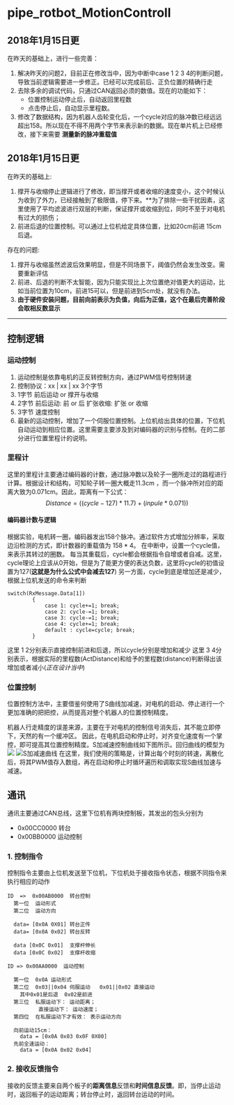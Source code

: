 # pipe_rotbot_MotionControll
## 2018年1月15日更
 
在昨天的基础上，进行一些完善：
  1. 解决昨天的问题2，目前正在修改当中，因为中断中case 1 2 3 4的判断问题，导致当前逻辑需要进一步修正。已经可以完成前后、正负位置的精确行走
  2. 去除多余的调试代码，只通过CAN返回必须的数值。现在的功能如下：
      - 位置控制运动停止后，自动返回里程数
      - 点击停止后，自动显示里程数。
  3. 修改了数据结构，因为机器人齿轮变化后，一个cycle对应的脉冲数已经远远超出158。所以现在不得不用两个字节来表示新的数据。现在单片机上已经修改，接下来需要 **测量新的脉冲重载值**




## 2018年1月15日更
 
在昨天的基础上:
   1. 撑开与收缩停止逻辑进行了修改，即当撑开或者收缩的速度变小，这个时候认为收到了外力，已经接触到了极限值，停下来。**为了排除一些干扰因素，这里使用了平均滤波进行双层的判断，保证撑开或收缩到位，同时不至于对电机有过大的损伤；
   2. 前进后退的位置控制。可以通过上位机给定具体位置，比如20cm前进   15cm后退。 
   
存在的问题:
   1. 撑开与收缩虽然滤波后效果明显，但是不同场景下，阈值仍然会发生改变。需要重新评估
   2. 前进、后退的判断不太智能，因为只能实现比上次位置绝对值更大的运动，比如当前位置为10cm，前进15可以，但是前进到5cm处，就没有办法。
   3. **由于硬件安装问题，目前向前表示为负值，向后为正值，这个在最后完善阶段会取相反数显示**


-----------------------------------------------------
## 控制逻辑
### 运动控制
1. 运动控制是依靠电机的正反转控制方向，通过PWM信号控制转速
2. 控制协议：xx | xx | xx 3个字节
  1. 1字节 前后运动  or   撑开与收缩
  2. 2字节 前后运动: 前  or  后     扩张收缩: 扩张 or  收缩
  3. 3字节 速度控制
3. 最新的运动控制，增加了一个伺服位置控制。上位机给出具体的位置，下位机自动运动到相应位置。这里需要主要涉及到对编码器的识别与控制。在的二部分进行位置里程计的说明。

### 里程计
这里的里程计主要通过编码器的计数，通过脉冲数以及轮子一圈所走过的路程进行计算。根据设计和结构，可知轮子转一圈大概走11.3cm ，而一个脉冲所对应的距离大致为0.071cm。因此，距离有一下公式：
$$ Distance = ((cycle-127) *11.7) + (inpule * 0.071)) $$ 
#### 编码器计数与逻辑
根据实验，电机转一圈，编码器发出158个脉冲。通过软件方式增加分辨率，采取边沿检测的方式，即计数器的重载值为 $158 * 4$。
在中断中，设置一个cycle值，来表示其转过的圈数。 每当其重载后，cycle都会根据指令自增或者自减。这里，cycle理论上应该从0开始，但是为了能更方便的表达负数，这里将cycle的初值设置为127(**这就是为什么公式中会减去127**)
另一方面，cycle到底是增加还是减少，根据上位机发送的命令来判断
```
switch(RxMessage.Data[1])
        {
            case 1: cycle+=1; break;
            case 2: cycle-=1; break;
            case 3: cycle-=1; break;
            case 4: cycle+=1; break;
            default : cycle=cycle; break;
        }

```

这里 1  2分别表示直接控制前进和后退，所以cycle分别是增加和减少
这里 3  4分别表示，根据实际的里程数(ActDistance)和给予的里程数(distance)判断得出该增加或者减小(*正在设计当中*)

### 位置控制
位置控制方法中，主要借鉴何使用了S曲线加减速，对电机的启动、停止进行一个更加准确的把把控，从而提高对整个机器人的位置控制精度。

机器人行走精度的误差来源，主要在于对电机的控制信号消失后，其不能立即停下，天然的有一个缓冲区。 因此，在电机启动和停止时，对齐变化速度有一个掌控，即可提高其位置控制精度。S加减速控制曲线如下图所示。回归曲线的模型为
![](http://latex.codecogs.com/gif.latex?\\\y=(k-c)\times\frac{1}{1+e^{-a(x-b)}}+c)
![S加减速曲线](http://c.hiphotos.baidu.com/image/%70%69%63/item/4d086e061d950a7b8008e8aa06d162d9f2d3c99b.jpg)
在这里，我们使用的策略是，计算出每个时刻的转速，离散化后，将其PWM值存入数组，再在启动和停止时循环遍历和调取实现S曲线加速与减速。

## 通讯
通讯主要通过CAN总线，这里下位机有两块控制板，其发出的包头分别为
* 0x00CC0000 转台
* 0x00BB0000 运动控制

### 1. 控制指令
控制指令主要由上位机发送至下位机，下位机处于接收指令状态，根据不同指令来执行相应的动作

```
ID  =>  0x00AB0000  转台控制
  第一位  运动形式
  第二位  运动方向

  data= [0x0A 0X01] 转台正传
  data= [0x0A 0x02] 转台反转

  data [0x0C 0x01]  支撑杆伸长
  data [0x0C 0x02]  支撑杆收缩
```

```
ID => 0x00AA0000  运动控制

  第一位  0x0A 运动形式
  第二位  0x03||0x04 伺服运动   0x01||0x02 直接运动
    其中0x01是后退  0x02是前进
  第三位  私服运动下： 运动距离；
          直接运动下： 运动速度；
  第四位  在私服运动下才有效： 表示运动方向

  向前运动15cm：
    data = [0x0A 0x03 0x0F 0X00]
  先前全速运动：
    data = [0x0A 0x02 0x04]
```

### 2. 接收反馈指令
接收的反馈主要来自两个板子的**距离信息**反馈和**时间信息反馈**。即，当停止运动时，返回板子的运动距离；转台停止时，返回转台运动的时间。

